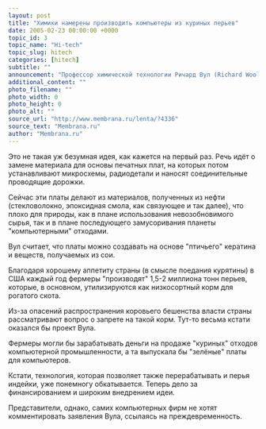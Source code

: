 ```yaml
---
layout: post
title: "Химики намерены производить компьютеры из куриных перьев"
date: 2005-02-23 00:00:00 +0000
topic_id: 3
topic_name: "Hi-tech"
topic_slug: hitech
categories: [hitech]
subtitle: ""
announcement: "Профессор химической технологии Ричард Вул (Richard Wool) из университета Делавера (University of Delaware) предлагает перерабатывать перья цыплят в компьютерные платы."
additional_content: ""
photo_filename: ""
photo_width: 0
photo_height: 0
photo_alt: ""
source_url: "http://www.membrana.ru/lenta/?4336"
source_text: "Membrana.ru"
author: "Membrana.ru"
---
```

Это не такая уж безумная идея, как кажется на первый раз. Речь идёт о замене материала для основы печатных плат, на которых потом устанавливают микросхемы, радиодетали и наносят соединительные проводящие дорожки.

Сейчас эти платы делают из материалов, полученных из нефти (стекловолокно, эпоксидная смола, как связующее и так далее), что плохо для природы, как в плане использования невозобновимого сырья, так и в плане последующего замусоривания планеты "компьютерными" отходами.

Вул считает, что платы можно создавать на основе "птичьего" кератина и веществ, получаемых из сои.

Благодаря хорошему аппетиту страны (в смысле поедания курятины) в США каждый год фермеры "производят" 1,5-2 миллиона тонн перьев, которые, в основном, утилизируются как низкосортный корм для рогатого скота.

Из-за опасений распространения коровьего бешенства власти страны рассматривают вопрос о запрете на такой корм. Тут-то весьма кстати оказался бы проект Вула.

Фермеры могли бы зарабатывать деньги на продаже "куриных" отходов компьютерной промышленности, а та выпускала бы "зелёные" платы для компьютеров.

Кстати, технология, которая позволяет также перерабатывать и перья индейки, уже понемногу обкатывается. Теперь дело за финансированием и широким внедрением идеи.

Представители, однако, самих компьютерных фирм не хотят комментировать заявления Вула, ссылаясь на преждевременность.
